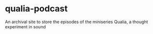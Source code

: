 # qualia-podcast
An archival site to store the episodes of the miniseries Qualia, a thought experiment in sound
